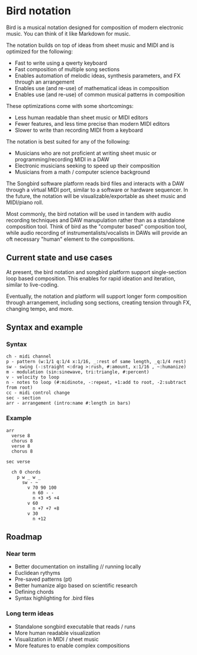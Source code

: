 # Bird notation 

Bird is a musical notation designed for composition of modern electronic music. You can think of it like Markdown for music.

The notation builds on top of ideas from sheet music and MIDI and is optimized for the following:
- Fast to write using a qwerty keyboard
- Fast composition of multiple song sections
- Enables automation of melodic ideas, synthesis parameters, and FX through an arrangement
- Enables use (and re-use) of mathematical ideas in composition
- Enables use (and re-use) of common musical patterns in composition

These optimizations come with some shortcomings:
- Less human readable than sheet music or MIDI editors
- Fewer features, and less time precise than modern MIDI editors
- Slower to write than recording MIDI from a keyboard

The notation is best suited for any of the following:
- Musicians who are not proficient at writing sheet music or programming/recording MIDI in a DAW
- Electronic musicians seeking to speed up their composition
- Musicians from a math / computer science background

The Songbird software platform reads bird files and interacts with a DAW through a virtual MIDI port, similar to a software or hardware sequencer. In the future, the notation will be visualizable/exportable as sheet music and MIDI/piano roll.

Most commonly, the bird notation will be used in tandem with audio recording techniques and DAW manupulation rather than as a standalone composition tool. Think of bird as the "computer based" composition tool, while audio recording of instrumentalists/vocalists in DAWs will provide an oft necessary "human" element to the compositions.

## Current state and use cases

At present, the bird notation and songbird platform support single-section loop based composition. This enables for rapid ideation and iteration, similar to live-coding.

Eventually, the notation and platform will support longer form composition through arrangement, including song sections, creating tension through FX, changing tempo, and more.

## Syntax and example

### Syntax

```
ch - midi channel
p - pattern (w:1/1 q:1/4 x:1/16, _:rest of same length, _q:1/4 rest)
sw - swing (-:straight <:drag >:rush, #:amount, x:1/16 , ~:humanize)
m - modulation (sin:sinewave, tri:triangle, #:percent)
v - velocity to loop
n - notes to loop (#:midinote, -:repeat, +1:add to root, -2:subtract from root)
cc - midi control change
sec - section 
arr - arrangement (intro:name #:length in bars)
```

### Example

```
arr
  verse 8
  chorus 8
  verse 8
  chorus 8

sec verse

  ch 0 chords
    p w _ w _
      sw - ~
        v 70 90 100
          n 60 - -
          n +3 +5 +4
        v 60
          n +7 +7 +8
        v 30
          n +12
```

## Roadmap

### Near term
- Better documentation on installing // running locally
- Euclidean rythyms
- Pre-saved patterns (pt)
- Better humanize algo based on scientific research
- Defining chords
- Syntax highlighting for .bird files

### Long term ideas
- Standalone songbird executable that reads / runs
- More human readable visualization
- Visualization in MIDI / sheet music
- More features to enable complex compositions
